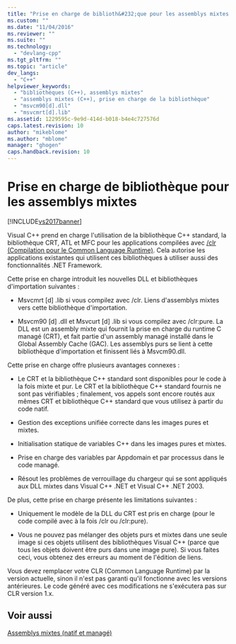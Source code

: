 ```yaml
---
title: "Prise en charge de biblioth&#232;que pour les assemblys mixtes | Microsoft Docs"
ms.custom: ""
ms.date: "11/04/2016"
ms.reviewer: ""
ms.suite: ""
ms.technology: 
  - "devlang-cpp"
ms.tgt_pltfrm: ""
ms.topic: "article"
dev_langs: 
  - "C++"
helpviewer_keywords: 
  - "bibliothèques (C++), assemblys mixtes"
  - "assemblys mixtes (C++), prise en charge de la bibliothèque"
  - "msvcm90[d].dll"
  - "msvcmrt[d].lib"
ms.assetid: 1229595c-9e9d-414d-b018-b4e4c727576d
caps.latest.revision: 10
author: "mikeblome"
ms.author: "mblome"
manager: "ghogen"
caps.handback.revision: 10
---
```

# Prise en charge de biblioth&#232;que pour les assemblys mixtes
[!INCLUDE[vs2017banner](../assembler/inline/includes/vs2017banner.md)]

Visual C\+\+ prend en charge l'utilisation de la bibliothèque C\+\+ standard, la bibliothèque CRT, ATL et MFC pour les applications compilées avec [\/clr \(Compilation pour le Common Language Runtime\)](../build/reference/clr-common-language-runtime-compilation.md).  Cela autorise les applications existantes qui utilisent ces bibliothèques à utiliser aussi des fonctionnalités .NET Framework.  
  
 Cette prise en charge introduit les nouvelles DLL et bibliothèques d'importation suivantes :  
  
-   Msvcmrt \[d\] .lib si vous compilez avec \/clr.  Liens d'assemblys mixtes vers cette bibliothèque d'importation.  
  
-   Msvcm90 \[d\] .dll et Msvcurt \[d\] .lib si vous compilez avec \/clr:pure.  La DLL est un assembly mixte qui fournit la prise en charge du runtime C managé \(CRT\), et fait partie d'un assembly managé installé dans le Global Assembly Cache \(GAC\).  Les assemblys purs se lient à cette bibliothèque d'importation et finissent liés à Msvcm90.dll.  
  
 Cette prise en charge offre plusieurs avantages connexes :  
  
-   Le CRT et la bibliothèque C\+\+ standard sont disponibles pour le code à la fois mixte et pur.  Le CRT et la bibliothèque C\+\+ standard fournis ne sont pas vérifiables ; finalement, vos appels sont encore routés aux mêmes CRT et bibliothèque C\+\+ standard que vous utilisez à partir du code natif.  
  
-   Gestion des exceptions unifiée correcte dans les images pures et mixtes.  
  
-   Initialisation statique de variables C\+\+ dans les images pures et mixtes.  
  
-   Prise en charge des variables par Appdomain et par processus dans le code managé.  
  
-   Résout les problèmes de verrouillage du chargeur qui se sont appliqués aux DLL mixtes dans Visual C\+\+ .NET et Visual C\+\+ .NET 2003.  
  
 De plus, cette prise en charge présente les limitations suivantes :  
  
-   Uniquement le modèle de la DLL du CRT est pris en charge \(pour le code compilé avec à la fois \/clr ou \/clr:pure\).  
  
-   Vous ne pouvez pas mélanger des objets purs et mixtes dans une seule image si ces objets utilisent des bibliothèques Visual C\+\+ \(parce que tous les objets doivent être purs dans une image pure\).  Si vous faites ceci, vous obtenez des erreurs au moment de l'édition de liens.  
  
 Vous devez remplacer votre CLR \(Common Language Runtime\) par la version actuelle, sinon il n'est pas garanti qu'il fonctionne avec les versions antérieures.  Le code généré avec ces modifications ne s'exécutera pas sur CLR version 1.x.  
  
## Voir aussi  
 [Assemblys mixtes \(natif et managé\)](../dotnet/mixed-native-and-managed-assemblies.md)